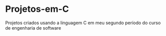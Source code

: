 # Projetos-em-C
Projetos criados usando a linguagem C em meu segundo período do curso de engenharia de software
